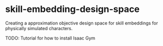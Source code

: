 # skill-embedding-design-space
Creating a approximation objective design space for skill embeddings for physically simulated characters.


TODO:
Tutorial for how to install Isaac Gym
